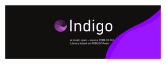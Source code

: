 ![Indigo Banner](https://raw.githubusercontent.com/ShadowsIndeedWhisper/Indigo/main/src/blob/images/indigoBannerA.png)
